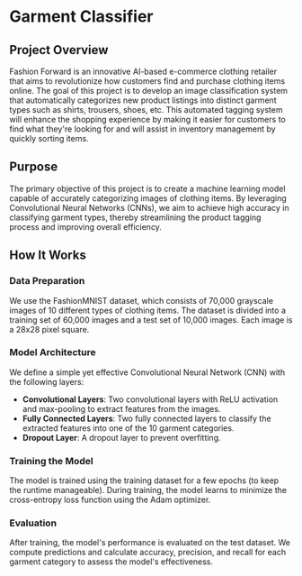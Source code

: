 # Garment Classifier

## Project Overview

Fashion Forward is an innovative AI-based e-commerce clothing retailer that aims to revolutionize how customers find and purchase clothing items online. The goal of this project is to develop an image classification system that automatically categorizes new product listings into distinct garment types such as shirts, trousers, shoes, etc. This automated tagging system will enhance the shopping experience by making it easier for customers to find what they're looking for and will assist in inventory management by quickly sorting items.

## Purpose

The primary objective of this project is to create a machine learning model capable of accurately categorizing images of clothing items. By leveraging Convolutional Neural Networks (CNNs), we aim to achieve high accuracy in classifying garment types, thereby streamlining the product tagging process and improving overall efficiency.

## How It Works

### Data Preparation

We use the FashionMNIST dataset, which consists of 70,000 grayscale images of 10 different types of clothing items. The dataset is divided into a training set of 60,000 images and a test set of 10,000 images. Each image is a 28x28 pixel square.

### Model Architecture

We define a simple yet effective Convolutional Neural Network (CNN) with the following layers:
- **Convolutional Layers**: Two convolutional layers with ReLU activation and max-pooling to extract features from the images.
- **Fully Connected Layers**: Two fully connected layers to classify the extracted features into one of the 10 garment categories.
- **Dropout Layer**: A dropout layer to prevent overfitting.

### Training the Model

The model is trained using the training dataset for a few epochs (to keep the runtime manageable). During training, the model learns to minimize the cross-entropy loss function using the Adam optimizer.

### Evaluation

After training, the model's performance is evaluated on the test dataset. We compute predictions and calculate accuracy, precision, and recall for each garment category to assess the model's effectiveness.



